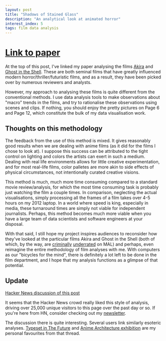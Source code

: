 ```yaml
---
layout: post
title: "Shadows of Stained Glass"
description: "An analytical look at animated horror"
interest_index: 5
tags: film data analysis
---
```


# [Link to paper](//nibnalin.me/assets/stained-glass.pdf)

At the top of this post, I've linked my paper analysing the films [Akira](https://en.wikipedia.org/wiki/Akira_(1988_film)) and [Ghost in the Shell](https://en.wikipedia.org/wiki/Ghost_in_the_Shell_(1995_film)). These are both seminal films that have greatly influenced modern horror/thriller/futuristic films, and as a result, they have been picked over by numerous reviewers and analysts.

However, my approach to analysing these films is quite different from the conventional methods. I use data analysis tools to make observations about "macro" trends in the films, and try to rationalise these observations using scenes and clips. If nothing, you should enjoy the pretty pictures on Page 6 and Page 12, which constitute the bulk of my data visualisation work.

## Thoughts on this methodology

The feedback from the use of this method is mixed. It gives reasonably good results when we are dealing with anime films (as it did for the films I chose to look at). I suppose this success can be attributed to the tight control on lighting and colors the artists can exert in such a medium. Dealing with real life environments allows for little creative experimentation, and for most real-life films, color palletes are more akin to side effects of physical circumstances, not intentionally curated creative visions.

This method is much, much more time consuming compared to a standard movie review/analysis, for which the most time consuming task is probably just watching the film a couple times. In comparison, neglecting the actual visualisations, simply processing all the frames of a film takes over 4-5 hours on my 2012 laptop. In a world where speed is king, especially in media, these turnaround times are simply not viable for independent journalists. Perhaps, this method becomes much more viable when you have a large team of data scientists and software engineers at your disposal.

With that said, I still hope my project inspires audiences to reconsider how they've looked at the particular films Akira and Ghost in the Shell (both of which, by the way, are [criminally](https://myanimelist.net/anime/47/Akira) [underrated](https://myanimelist.net/anime/43/Koukaku_Kidoutai) on MAL) and perhaps, even reimagine the entire methodology of film analyses with me. With computers as our "bicycles for the mind", there is definitely a lot left to be done in the film department, and I hope that my analysis functions as a glimpse of that potential.

## Update

[Hacker News discussion of this post](https://news.ycombinator.com/item?id=23533283)

It seems that the Hacker News crowd really liked this style of analysis, driving over 25,000 unique visitors to this page over the past day or so. If you're here from HN, consider checking out my [newsletter](https://nibnalin.substack.com/).

The discussion there is quite interesting. Several users link similarly esoteric analyses. [Typeset in The Future](https://typesetinthefuture.com) and [Anime Architecture exhibition](https://anime-architecture.org) are my personal favourites from that thread.
